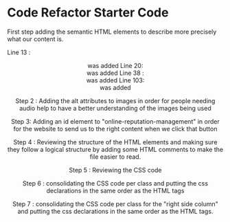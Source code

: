 # Code Refactor Starter Code
First step adding the semantic HTML elements to describe more precisely what our content is.

Line 13 : <header> was added
Line 20: <nav> was added
Line 38 : <section> was added
Line 103: <footer> was added

Step 2 : Adding the alt attributes to images in order for people needing audio help to have a better understanding of the images being used

Step 3: Adding an id element to "online-reputation-management" in order for the website to send us to the right content when we click that button

Step 4 : Reviewing the structure of the HTML elements and making sure they follow a logical structure by adding some HTML comments to make the file easier to read.

Step 5 : Reviewing the CSS code

Step 6 : consolidating the CSS code per class and putting the css declarations in the same order as the HTML tags

Step 7 : consolidating the CSS code per class for the "right side column" and putting the css declarations in the same order as the HTML tags.
